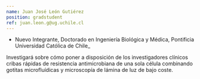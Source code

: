 ```yaml
---
name: Juan José León Gutiérez
position: gradstudent
ref: juan.leon.g@ug.uchile.cl
---
```


- Nuevo Integrante, Doctorado en Ingeniería Biológica y Médica, Pontificia Universidad Católica de Chile_<br>

Investigará sobre cómo poner a disposición de los investigadores clínicos cribas rápidas de resistencia antimicrobiana de una sola célula combinando gotitas microfluídicas y microscopía de lámina de luz de bajo coste.
